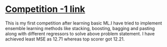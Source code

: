 # <a href="https://www.kaggle.com/competitions/playground-series-s3e9/leaderboard"> Competition -1 link</a>

This is my first competition after learning basic ML.I have tried to implement ensemble learning methods like stacking, boosting, bagging and pasting along with different regressors to solve above problem statement. I have achieved least MSE as 12.71 whereas top scorer got 12.21.
